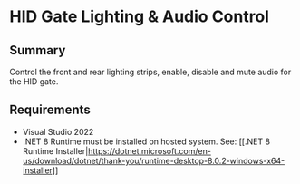 # HID Gate Lighting & Audio Control

## Summary
Control the front and rear lighting strips, enable, disable and mute audio for the HID gate.

## Requirements
* Visual Studio 2022
* .NET 8 Runtime must be installed on hosted system. See: [[.NET 8 Runtime Installer|https://dotnet.microsoft.com/en-us/download/dotnet/thank-you/runtime-desktop-8.0.2-windows-x64-installer]]


